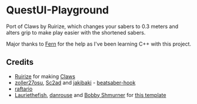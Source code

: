 # QuestUI-Playground
Port of Claws by Ruirize, which changes your sabers to 0.3 meters
and alters grip to make play easier with the shortened sabers.

Major thanks to [Fern](https://github.com/fernthedev) for the help as I've been learning
C++ with this project.

## Credits

* [Ruirize](https://github.com/SteffanDonal) for making [Claws](https://github.com/SteffanDonal/BeatSaber-Claws)
* [zoller27osu](https://github.com/zoller27osu), [Sc2ad](https://github.com/Sc2ad) and [jakibaki](https://github.com/jakibaki) - [beatsaber-hook](https://github.com/sc2ad/beatsaber-hook)
* [raftario](https://github.com/raftario)
* [Lauriethefish](https://github.com/Lauriethefish), [danrouse](https://github.com/danrouse) and [Bobby Shmurner](https://github.com/BobbyShmurner) for [this template](https://github.com/Lauriethefish/quest-mod-template)

